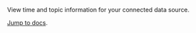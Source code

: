 View time and topic information for your connected data source.

[Jump to docs](https://foxglove.dev/docs/panels/data-source-info).
